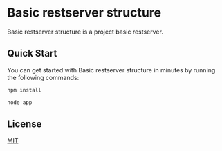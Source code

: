 # Basic restserver structure

Basic restserver structure is a project basic restserver.

## Quick Start

You can get started with Basic restserver structure in minutes by running the following commands:

```bash
npm install

node app
```

## License

[MIT](https://choosealicense.com/licenses/mit/)
